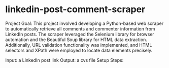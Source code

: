 # linkedin-post-comment-scraper
Project Goal: This project involved developing a Python-based web scraper to automatically retrieve all comments and commenter information from LinkedIn posts. The scraper leveraged the Selenium library for browser automation and the Beautiful Soup library for HTML data extraction. Additionally, URL validation functionality was implemented, and HTML selectors and XPath were employed to locate data elements precisely.

Input: a LinkedIn post link
Output: a cvs file 
Setup Steps:

